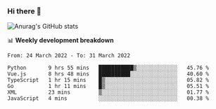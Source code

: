 ### Hi there 👋
![Anurag's GitHub stats](https://github-readme-stats.vercel.app/api?username=jami1024&show_icons=true&theme=radical)

📊 **Weekly development breakdown**
<!--START_SECTION:waka-->

```text
From: 24 March 2022 - To: 31 March 2022

Python       9 hrs 55 mins   ███████████▒░░░░░░░░░░░░░   45.76 %
Vue.js       8 hrs 48 mins   ██████████░░░░░░░░░░░░░░░   40.60 %
TypeScript   1 hr 15 mins    █▒░░░░░░░░░░░░░░░░░░░░░░░   05.82 %
Go           1 hr 11 mins    █▒░░░░░░░░░░░░░░░░░░░░░░░   05.51 %
XML          23 mins         ▒░░░░░░░░░░░░░░░░░░░░░░░░   01.77 %
JavaScript   4 mins          ░░░░░░░░░░░░░░░░░░░░░░░░░   00.38 %
```

<!--END_SECTION:waka-->
<!--
**jami1024/jami1024** is a ✨ _special_ ✨ repository because its `README.md` (this file) appears on your GitHub profile.

Here are some ideas to get you started:

- 🔭 I’m currently working on ...
- 🌱 I’m currently learning ...
- 👯 I’m looking to collaborate on ...
- 🤔 I’m looking for help with ...
- 💬 Ask me about ...
- 📫 How to reach me: ...
- 😄 Pronouns: ...
- ⚡ Fun fact: ...
-->

